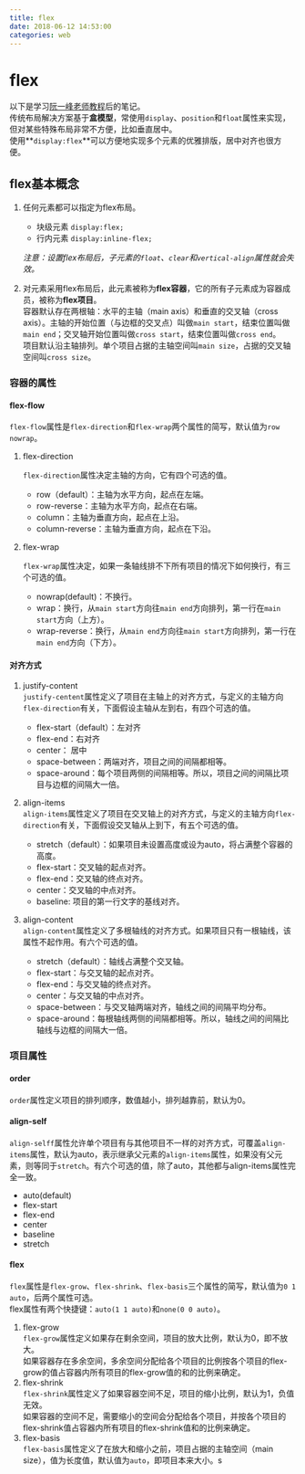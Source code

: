 ```yaml
---
title: flex
date: 2018-06-12 14:53:00
categories: web
---
```


# flex

以下是学习[阮一峰老师教程](http://www.ruanyifeng.com/blog/2015/07/flex-grammar.html)后的笔记。  
传统布局解决方案基于**盒模型**，常使用`display`、`position`和`float`属性来实现，但对某些特殊布局非常不方便，比如垂直居中。  
使用**`display:flex`**可以方便地实现多个元素的优雅排版，居中对齐也很方便。

## flex基本概念

1.  任何元素都可以指定为flex布局。

    * 块级元素 `display:flex;`
    * 行内元素 `display:inline-flex;`

    _注意：设置flex布局后，子元素的`float`、`clear`和`vertical-align`属性就会失效。_

2.  对元素采用flex布局后，此元素被称为**flex容器**，它的所有子元素成为容器成员，被称为**flex项目**。  
    容器默认存在两根轴：水平的主轴（main axis）和垂直的交叉轴（cross axis）。主轴的开始位置（与边框的交叉点）叫做`main start`，结束位置叫做`main end`；交叉轴开始位置叫做`cross start`，结束位置叫做`cross end`。  
    项目默认沿主轴排列。单个项目占据的主轴空间叫`main size`，占据的交叉轴空间叫`cross size`。

### 容器的属性

#### flex-flow

`flex-flow`属性是`flex-direction`和`flex-wrap`两个属性的简写，默认值为`row nowrap`。

1.  flex-direction

    `flex-direction`属性决定主轴的方向，它有四个可选的值。

    * row（default）：主轴为水平方向，起点在左端。
    * row-reverse：主轴为水平方向，起点在右端。
    * column：主轴为垂直方向，起点在上沿。
    * column-reverse：主轴为垂直方向，起点在下沿。

2.  flex-wrap

    `flex-wrap`属性决定，如果一条轴线排不下所有项目的情况下如何换行，有三个可选的值。

    * nowrap\(default\)：不换行。
    * wrap：换行，从`main start`方向往`main end`方向排列，第一行在`main start`方向（上方）。
    * wrap-reverse：换行，从`main end`方向往`main start`方向排列，第一行在`main end`方向（下方）。

#### 对齐方式

1.  justify-content  
    `justify-centent`属性定义了项目在主轴上的对齐方式，与定义的主轴方向`flex-direction`有关，下面假设主轴从左到右，有四个可选的值。

    * flex-start（default）：左对齐
    * flex-end：右对齐
    * center： 居中
    * space-between：两端对齐，项目之间的间隔都相等。
    * space-around：每个项目两侧的间隔相等。所以，项目之间的间隔比项目与边框的间隔大一倍。

2.  align-items  
    `align-items`属性定义了项目在交叉轴上的对齐方式，与定义的主轴方向`flex-direction`有关，下面假设交叉轴从上到下，有五个可选的值。

    * stretch（default）：如果项目未设置高度或设为auto，将占满整个容器的高度。
    * flex-start：交叉轴的起点对齐。
    * flex-end：交叉轴的终点对齐。
    * center：交叉轴的中点对齐。
    * baseline: 项目的第一行文字的基线对齐。

3.  align-content  
    `align-content`属性定义了多根轴线的对齐方式。如果项目只有一根轴线，该属性不起作用。有六个可选的值。

    * stretch（default）：轴线占满整个交叉轴。
    * flex-start：与交叉轴的起点对齐。
    * flex-end：与交叉轴的终点对齐。
    * center：与交叉轴的中点对齐。
    * space-between：与交叉轴两端对齐，轴线之间的间隔平均分布。
    * space-around：每根轴线两侧的间隔都相等。所以，轴线之间的间隔比轴线与边框的间隔大一倍。

### 项目属性

#### order

`order`属性定义项目的排列顺序，数值越小，排列越靠前，默认为0。

#### align-self

`align-selff`属性允许单个项目有与其他项目不一样的对齐方式，可覆盖`align-items`属性，默认为auto，表示继承父元素的`align-items`属性，如果没有父元素，则等同于`stretch`。有六个可选的值，除了auto，其他都与align-items属性完全一致。

* auto(default)
* flex-start
* flex-end
* center
* baseline
* stretch

#### flex

`flex`属性是`flex-grow`、`flex-shrink`、`flex-basis`三个属性的简写，默认值为`0 1 auto`，后两个属性可选。  
flex属性有两个快捷键：`auto(1 1 auto)`和`none(0 0 auto)`。

1.  flex-grow  
    `flex-grow`属性定义如果存在剩余空间，项目的放大比例，默认为0，即不放大。  
    如果容器存在多余空间，多余空间分配给各个项目的比例按各个项目的flex-grow的值占容器内所有项目的flex-grow值的和的比例来确定。
2.  flex-shrink  
    `flex-shrink`属性定义了如果容器空间不足，项目的缩小比例，默认为1，负值无效。  
    如果容器的空间不足，需要缩小的空间会分配给各个项目，并按各个项目的flex-shrink值占容器内所有项目的flex-shrink值和的比例来确定。
3.  flex-basis  
    `flex-basis`属性定义了在放大和缩小之前，项目占据的主轴空间（main size），值为长度值，默认值为`auto`，即项目本来大小。s
